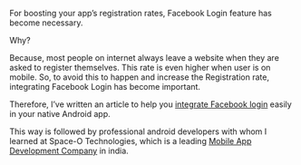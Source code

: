For boosting your app’s registration rates, Facebook Login feature has become necessary.

Why?

Because, most people on internet always leave a website when they are asked to register themselves. This rate is even higher when user is on mobile. So, to avoid this to happen and increase the Registration rate, integrating Facebook Login has become important. 

Therefore, I’ve written an article to help you [integrate Facebook login](https://www.spaceotechnologies.com/facebook-login-integration-into-android-app/) easily in your native Android app.

This way is followed by professional android developers with whom I learned at Space-O Technologies, which is a leading [Mobile App Development Company](http://www.spaceotechnologies.com/mobile-app-development/) in india.
